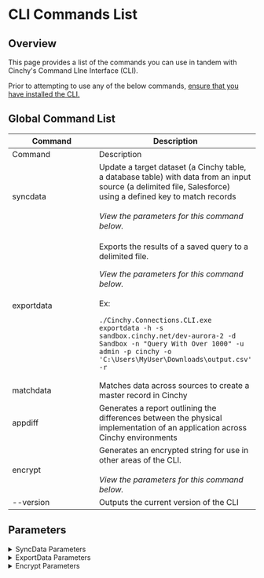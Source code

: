 # CLI Commands List

## Overview

This page provides a list of the commands you can use in tandem with Cinchy's Command LIne Interface (CLI).

Prior to attempting to use any of the below commands, [ensure that you have installed the CLI.](installation-and-maintenance/installing-the-cli-and-the-maintenance-cli.md)

## Global Command List

<table data-header-hidden><thead><tr><th width="362">Command</th><th>Description</th></tr></thead><tbody><tr><td>Command</td><td>Description</td></tr><tr><td>syncdata</td><td>Update a target dataset (a Cinchy table, a database table) with data from an input source (a delimited file, Salesforce) using a defined key to match records<br><br><em>View the parameters for this command below.</em></td></tr><tr><td>exportdata</td><td><p>Exports the results of a saved query to a delimited file.</p><p></p><p><em>View the parameters for this command below.</em><br><br>Ex:</p><pre><code>./Cinchy.Connections.CLI.exe exportdata -h -s sandbox.cinchy.net/dev-aurora-2 -d Sandbox -n "Query With Over 1000" -u admin -p cinchy -o 'C:\Users\MyUser\Downloads\output.csv' -r
</code></pre></td></tr><tr><td>matchdata</td><td>Matches data across sources to create a master record in Cinchy</td></tr><tr><td>appdiff</td><td>Generates a report outlining the differences between the physical implementation of an application across Cinchy environments</td></tr><tr><td>encrypt</td><td>Generates an encrypted string for use in other areas of the CLI.<br><br><em>View the parameters for this command below.</em></td></tr><tr><td>--version</td><td>Outputs the current version of the CLI</td></tr></tbody></table>

## Parameters

<details>

<summary>SyncData Parameters</summary>

* **-h, -https:** Flag indicating connections to Cinchy should be over https.
* **-s, --server:** <mark style="color:orange;">**Required**</mark><mark style="color:orange;">.</mark> The full path to the Cinchy server without the protocol (such as cinchy.co/Cinchy).
* **-u, --userid:** <mark style="color:orange;">**Required**</mark><mark style="color:orange;">.</mark> The user id to login to Cinchy.
* **-p, --password:** <mark style="color:orange;">**Required**</mark><mark style="color:orange;">.</mark> The password of the specified user. This can be optionally encrypted using the CLI's encrypt command.
* **-f, --feed:** <mark style="color:orange;">**Required**</mark><mark style="color:orange;">.</mark> The name of the feed configuration as defined in Cinchy.
* **-d, --tempdirectory:** <mark style="color:red;">**Only applies to Cinchy v4.**</mark>\
  **Required**. The path to a directory that the CLI can use for storing temporary files to support the sync (such as error files).
* **-b, --batchsize:** (Default: 5000) The number of rows to sync per batch (within a partition) when executing inserts/updates.
* **-z, --retrievalbatchsize:** (Default: 5000) The max number of rows to retrieve in a single batch from Cinchy when downloading data.
* **-v, --param-values:** Job parameter values defined as one or more name value pairs delimited by a colon. For example,` -v name1:value1 name2:value2`.
* **--file:** Works exactly as `-v` but it is for parameters that are files.
* **--help:** Displays the help screen with the options.
* **-w, --writetofile**: Write the data from Cinchy to disk, required for large data sets exceeding 2GB.

</details>

<details>

<summary>ExportData Parameters</summary>

* **-h, -https:** Flag indicating connections to Cinchy should be over https.
* **-s, --server:** <mark style="color:orange;">**Required**</mark><mark style="color:orange;">.</mark> The full path to the Cinchy server without the protocol (e.g. cinchy.co/Cinchy).
* **-u, --userid:** <mark style="color:orange;">**Required**</mark><mark style="color:orange;">.</mark> The user id to login to Cinchy.
* **-p, --password:** <mark style="color:orange;">**Required**</mark><mark style="color:orange;">.</mark> The password of the specified user. This can be optionally encrypted using the CLI's encrypt command.
* **-d, --domain:** <mark style="color:orange;">**Required.**</mark> The domain where your saved query resides.
* **-n, --name: Required.** The name of your saved query.
* **-o, --outputpath.** <mark style="color:orange;">**Required.**</mark> The full path for the target output file.
* **-l, --delimiter.** The delimiter to used in the output. This can be either COMMA, PIPE, or TAB. This defaults to COMMA  if you do not set the parameter.
* **-i, --includeheaders.** A flag to include headers in the output file.
* **-e, --encoding.** The encoding to use for the output file, either ASCII, UTF8, or UTF16. This defaults to UTF16 if you do not set the parameter.
* **-t, --commandtimeout.** The wait time in seconds before terminating the query execution. This defaults to 30 seconds if you do not set the parameter.
* **-g, --progressbatchsize.** When downloading data, this is the number of MB after which progress should be logged. Setting this to 0 prevents any progress messages to the console. This defaults to 10 if you do not set the parameter.
* **-r, --overwriteoutput.** A flag indicating whether to overwrite the output file contents if it already exists.
* **-q, --donotescape.** Setting this flag prevents text values from being escaped using quotes. This should only be used if you are certain the delimiter will not appear in your data, otherwise output may be invalid.
* **-v, --param-values.** Query parameter values defined as one or more name value pairs delimited by a colon (`-v name1:value1 name2:value2`)
* **-a, --tls.** The TLS protocol version.

</details>

<details>

<summary>Encrypt Parameters</summary>

* **-h, -https:** Flag indicating connections to Cinchy should be over https.
* **-s, --server:** <mark style="color:orange;">**Required**</mark><mark style="color:orange;">.</mark> The full path to the Cinchy server without the protocol (e.g. cinchy.co/Cinchy).
* **-u, --userid:** <mark style="color:orange;">**Required**</mark><mark style="color:orange;">.</mark> The user id to login to Cinchy.
* **-p, --password:** <mark style="color:orange;">**Required**</mark><mark style="color:orange;">.</mark> The password of the specified user. This can be optionally encrypted using the CLI's encrypt command.
* **-t, --text.** <mark style="color:orange;">**Required.**</mark> The full text that you want to encrypt.
* **-a, --tls.** The TLS protocol version.

</details>
